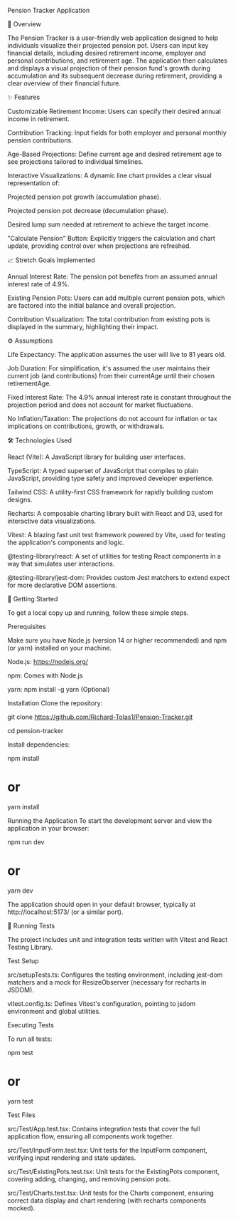 Pension Tracker Application

🚀 Overview

The Pension Tracker is a user-friendly web application designed to help individuals visualize their projected pension pot. Users can input key financial details, including desired retirement income, employer and personal contributions, and retirement age. The application then calculates and displays a visual projection of their pension fund's growth during accumulation and its subsequent decrease during retirement, providing a clear overview of their financial future.

✨ Features

Customizable Retirement Income: Users can specify their desired annual income in retirement.

Contribution Tracking: Input fields for both employer and personal monthly pension contributions.

Age-Based Projections: Define current age and desired retirement age to see projections tailored to individual timelines.

Interactive Visualizations: A dynamic line chart provides a clear visual representation of:

Projected pension pot growth (accumulation phase).

Projected pension pot decrease (decumulation phase).

Desired lump sum needed at retirement to achieve the target income.

"Calculate Pension" Button: Explicitly triggers the calculation and chart update, providing control over when projections are refreshed.

📈 Stretch Goals Implemented

Annual Interest Rate: The pension pot benefits from an assumed annual interest rate of 4.9%.

Existing Pension Pots: Users can add multiple current pension pots, which are factored into the initial balance and overall projection.

Contribution Visualization: The total contribution from existing pots is displayed in the summary, highlighting their impact.

⚙️ Assumptions

Life Expectancy: The application assumes the user will live to 81 years old.

Job Duration: For simplification, it's assumed the user maintains their current job (and contributions) from their currentAge until their chosen retirementAge.

Fixed Interest Rate: The 4.9% annual interest rate is constant throughout the projection period and does not account for market fluctuations.

No Inflation/Taxation: The projections do not account for inflation or tax implications on contributions, growth, or withdrawals.

🛠️ Technologies Used

React (Vite): A JavaScript library for building user interfaces.

TypeScript: A typed superset of JavaScript that compiles to plain JavaScript, providing type safety and improved developer experience.

Tailwind CSS: A utility-first CSS framework for rapidly building custom designs.

Recharts: A composable charting library built with React and D3, used for interactive data visualizations.

Vitest: A blazing fast unit test framework powered by Vite, used for testing the application's components and logic.

@testing-library/react: A set of utilities for testing React components in a way that simulates user interactions.

@testing-library/jest-dom: Provides custom Jest matchers to extend expect for more declarative DOM assertions.

🚀 Getting Started

To get a local copy up and running, follow these simple steps.

Prerequisites

Make sure you have Node.js (version 14 or higher recommended) and npm (or yarn) installed on your machine.

Node.js: https://nodejs.org/

npm: Comes with Node.js

yarn: npm install -g yarn (Optional)

Installation
Clone the repository:

git clone https://github.com/Richard-Tolas1/Pension-Tracker.git

cd pension-tracker

Install dependencies:

npm install
# or
yarn install

Running the Application
To start the development server and view the application in your browser:

npm run dev
# or
yarn dev

The application should open in your default browser, typically at http://localhost:5173/ (or a similar port).

🧪 Running Tests

The project includes unit and integration tests written with Vitest and React Testing Library.

Test Setup

src/setupTests.ts: Configures the testing environment, including jest-dom matchers and a mock for ResizeObserver (necessary for recharts in JSDOM).

vitest.config.ts: Defines Vitest's configuration, pointing to jsdom environment and global utilities.

Executing Tests

To run all tests:

npm test
# or
yarn test

Test Files

src/Test/App.test.tsx: Contains integration tests that cover the full application flow, ensuring all components work together.

src/Test/InputForm.test.tsx: Unit tests for the InputForm component, verifying input rendering and state updates.

src/Test/ExistingPots.test.tsx: Unit tests for the ExistingPots component, covering adding, changing, and removing pension pots.

src/Test/Charts.test.tsx: Unit tests for the Charts component, ensuring correct data display and chart rendering (with recharts components mocked).
